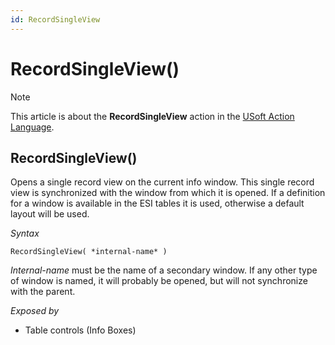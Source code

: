 ```yaml
---
id: RecordSingleView
---
```


# RecordSingleView()



> [!NOTE]
> This article is about the **RecordSingleView** action in the [USoft Action Language](/docs/Task%20flow/Action%20Language%20reference/USoft%20Action%20Language.md).

## **RecordSingleView()**

Opens a single record view on the current info window. This single record view is synchronized with the window from which it is opened. If a definition for a window is available in the ESI tables it is used, otherwise a default layout will be used.

*Syntax*

```
RecordSingleView( *internal-name* )
```

*Internal-name* must be the name of a secondary window. If any other type of window is named, it will probably be opened, but will not synchronize with the parent.

*Exposed by*

- Table controls (Info Boxes)